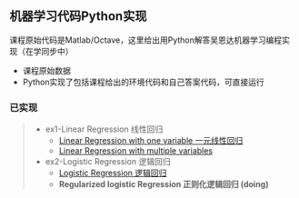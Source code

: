 ## 机器学习代码Python实现
课程原始代码是Matlab/Octave，这里给出用Python解答吴恩达机器学习编程实现（在学同步中）
* 课程原始数据
* Python实现了包括课程给出的环境代码和自己答案代码，可直接运行

### 已实现
> * ex1-Linear Regression 线性回归
>     + [Linear Regression with one variable 一元线性回归](https://github.com/polyfong/python-solution-machine-learning-coursera/blob/master/ex1-LinearRegression/LinearRegression.py)
>     + [Linear Regression with multiple variables](https://github.com/polyfong/python-solution-machine-learning-coursera/blob/master/ex1-LinearRegression/LinearRegressionMulti.py)
> * ex2-Logistic Regression 逻辑回归
>     + [Logistic Regression 逻辑回归](https://github.com/polyfong/python-solution-machine-learning-coursera/blob/master/ex2-LogisticRegression/LogisticRegression.py)
>     + **Regularized logistic Regression 正则化逻辑回归 (doing)**
